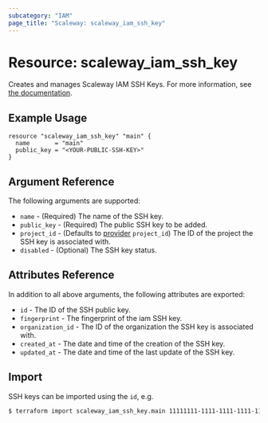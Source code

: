 ```yaml
---
subcategory: "IAM"
page_title: "Scaleway: scaleway_iam_ssh_key"
---
```


# Resource: scaleway_iam_ssh_key

Creates and manages Scaleway IAM SSH Keys.
For more information,
see [the documentation](https://developers.scaleway.com/en/products/iam/api/v1alpha1/#ssh-keys-d8ccd4).

## Example Usage

```hcl
resource "scaleway_iam_ssh_key" "main" {
  name       = "main"
  public_key = "<YOUR-PUBLIC-SSH-KEY>"
}
```

## Argument Reference

The following arguments are supported:

- `name` - (Required) The name of the SSH key.
- `public_key` - (Required) The public SSH key to be added.
- `project_id` - (Defaults to [provider](../index.md#project_id) `project_id`) The ID of the project the SSH key is
  associated with.
- `disabled` - (Optional) The SSH key status.

## Attributes Reference

In addition to all above arguments, the following attributes are exported:

- `id` - The ID of the SSH public key.
- `fingerprint` - The fingerprint of the iam SSH key.
- `organization_id` - The ID of the organization the SSH key is associated with.
- `created_at` - The date and time of the creation of the SSH key.
- `updated_at` - The date and time of the last update of the SSH key.

## Import

SSH keys can be imported using the `id`, e.g.

```bash
$ terraform import scaleway_iam_ssh_key.main 11111111-1111-1111-1111-111111111111
```
